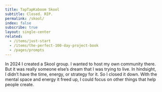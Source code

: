 ```yaml
---
title: TapTapKaboom Skool
subtitle: Closed. RIP.
permalink: /skool/
index: false
subscribe: true
layout: single-center
related:
  - /items/just-start
  - /items/the-perfect-100-day-project-book
  - /pages/prompts
---
```


In 2024 I created a Skool group. I wanted to host my own community there. But it was really someone else’s dream that I was trying to live. In hindsight, I didn’t have the time, energy, or strategy for it. So I closed it down. With the mental space and energy it freed up, I could focus on other things that help people create.